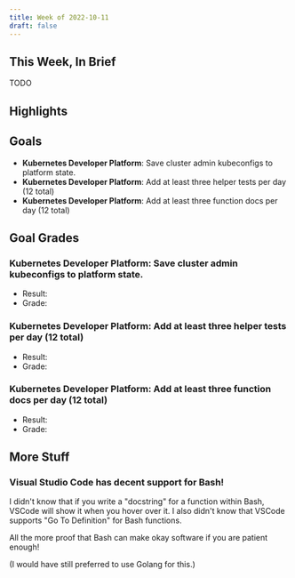 ```yaml
---
title: Week of 2022-10-11
draft: false
---
```


## This Week, In Brief

TODO

## Highlights

## Goals

- **Kubernetes Developer Platform**: Save cluster admin kubeconfigs to platform state.
- **Kubernetes Developer Platform**: Add at least three helper tests per day (12 total)
- **Kubernetes Developer Platform**: Add at least three function docs per day (12 total)

## Goal Grades

### **Kubernetes Developer Platform**: Save cluster admin kubeconfigs to platform state.

- Result:
- Grade:

### **Kubernetes Developer Platform**: Add at least three helper tests per day (12 total)

- Result:
- Grade:

### **Kubernetes Developer Platform**: Add at least three function docs per day (12 total)

- Result:
- Grade:

## More Stuff

### Visual Studio Code has decent support for Bash!

I didn't know that if you write a "docstring" for a function within Bash,
VSCode will show it when you hover over it. I also didn't know that VSCode
supports "Go To Definition" for Bash functions.

All the more proof that Bash can make okay software if you are patient enough!

(I would have still preferred to use Golang for this.)
